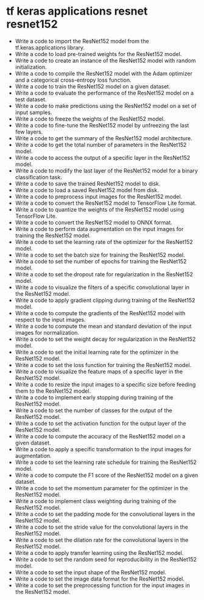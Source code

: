 # tf keras applications resnet resnet152

- Write a code to import the ResNet152 model from the tf.keras.applications library.
- Write a code to load pre-trained weights for the ResNet152 model.
- Write a code to create an instance of the ResNet152 model with random initialization.
- Write a code to compile the ResNet152 model with the Adam optimizer and a categorical cross-entropy loss function.
- Write a code to train the ResNet152 model on a given dataset.
- Write a code to evaluate the performance of the ResNet152 model on a test dataset.
- Write a code to make predictions using the ResNet152 model on a set of input samples.
- Write a code to freeze the weights of the ResNet152 model.
- Write a code to fine-tune the ResNet152 model by unfreezing the last few layers.
- Write a code to get the summary of the ResNet152 model architecture.
- Write a code to get the total number of parameters in the ResNet152 model.
- Write a code to access the output of a specific layer in the ResNet152 model.
- Write a code to modify the last layer of the ResNet152 model for a binary classification task.
- Write a code to save the trained ResNet152 model to disk.
- Write a code to load a saved ResNet152 model from disk.
- Write a code to preprocess input images for the ResNet152 model.
- Write a code to convert the ResNet152 model to TensorFlow Lite format.
- Write a code to quantize the weights of the ResNet152 model using TensorFlow Lite.
- Write a code to convert the ResNet152 model to ONNX format.
- Write a code to perform data augmentation on the input images for training the ResNet152 model.
- Write a code to set the learning rate of the optimizer for the ResNet152 model.
- Write a code to set the batch size for training the ResNet152 model.
- Write a code to set the number of epochs for training the ResNet152 model.
- Write a code to set the dropout rate for regularization in the ResNet152 model.
- Write a code to visualize the filters of a specific convolutional layer in the ResNet152 model.
- Write a code to apply gradient clipping during training of the ResNet152 model.
- Write a code to compute the gradients of the ResNet152 model with respect to the input images.
- Write a code to compute the mean and standard deviation of the input images for normalization.
- Write a code to set the weight decay for regularization in the ResNet152 model.
- Write a code to set the initial learning rate for the optimizer in the ResNet152 model.
- Write a code to set the loss function for training the ResNet152 model.
- Write a code to visualize the feature maps of a specific layer in the ResNet152 model.
- Write a code to resize the input images to a specific size before feeding them to the ResNet152 model.
- Write a code to implement early stopping during training of the ResNet152 model.
- Write a code to set the number of classes for the output of the ResNet152 model.
- Write a code to set the activation function for the output layer of the ResNet152 model.
- Write a code to compute the accuracy of the ResNet152 model on a given dataset.
- Write a code to apply a specific transformation to the input images for augmentation.
- Write a code to set the learning rate schedule for training the ResNet152 model.
- Write a code to compute the F1 score of the ResNet152 model on a given dataset.
- Write a code to set the momentum parameter for the optimizer in the ResNet152 model.
- Write a code to implement class weighting during training of the ResNet152 model.
- Write a code to set the padding mode for the convolutional layers in the ResNet152 model.
- Write a code to set the stride value for the convolutional layers in the ResNet152 model.
- Write a code to set the dilation rate for the convolutional layers in the ResNet152 model.
- Write a code to apply transfer learning using the ResNet152 model.
- Write a code to set the random seed for reproducibility in the ResNet152 model.
- Write a code to set the input shape of the ResNet152 model.
- Write a code to set the image data format for the ResNet152 model.
- Write a code to set the preprocessing function for the input images in the ResNet152 model.